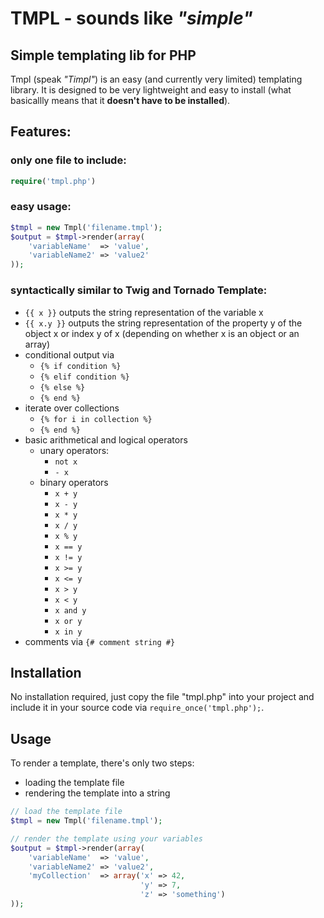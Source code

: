 TMPL - sounds like *"simple"*
=============================

Simple templating lib for PHP
-----------------------------

Tmpl (speak *"Timpl"*) is an easy (and currently very limited) templating library. It is designed to be very lightweight and easy to install (what basicallly means that it **doesn't have to be installed**).

Features:
---------

### only one file to include:
```php
require('tmpl.php')
```

### easy usage:
```php
$tmpl = new Tmpl('filename.tmpl');
$output = $tmpl->render(array(
    'variableName'  => 'value',
    'variableName2' => 'value2'
));
```
  
### syntactically similar to Twig and Tornado Template:
- ``{{ x }}`` outputs the string representation of the
  variable x
- ``{{ x.y }}`` outputs the string representation of the
  property y of the object x or index y of x
  (depending on whether x is an object or an array)
- conditional output via
    - ``{% if condition %}``
    - ``{% elif condition %}``
    - ``{% else %}``
    - ``{% end %}``
- iterate over collections
    - ``{% for i in collection %}``
    - ``{% end %}``
-  basic arithmetical and logical operators
    - unary operators:
        - ``not x``
        - ``- x``
    - binary operators
        - ``x + y``
        - ``x - y``
        - ``x * y``
        - ``x / y``
        - ``x % y``
        - ``x == y``
        - ``x != y``
        - ``x >= y``
        - ``x <= y``
        - ``x > y``
        - ``x < y``
        - ``x and y``
        - ``x or y``
        - ``x in y``
- comments via ``{# comment string #}``

Installation
------------
No installation required, just copy the file "tmpl.php"
into your project and include it in your source code via
``require_once('tmpl.php');``.

Usage
-----
To render a template, there's only two steps:

- loading the template file
- rendering the template into a string

```php
// load the template file
$tmpl = new Tmpl('filename.tmpl');

// render the template using your variables
$output = $tmpl->render(array(
    'variableName'  => 'value',
    'variableName2' => 'value2',
    'myCollection'  => array('x' => 42,
                             'y' => 7,
                             'z' => 'something')
));

```